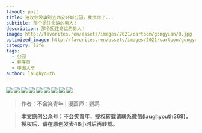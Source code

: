 ```yaml
---
layout: post
title: 建议你没事别去西安环城公园，我恍惚了...
subtitle: 那个扼住命运的男人！
description: 那个扼住命运的男人！
image: http://favorites.ren/assets/images/2021/cartoon/gongyuan/0.jpg
optimized_image: http://favorites.ren/assets/images/2021/cartoon/gongyuan/0.jpg
category: life
tags:
  - 公园
  - 程序员
  - 中国大爷
author: laughyouth
---
```


![](http://favorites.ren/assets/images/2021/cartoon/gongyuan/640.jpg)
![](http://favorites.ren/assets/images/2021/cartoon/gongyuan/640-1.jpg)
![](http://favorites.ren/assets/images/2021/cartoon/gongyuan/640-2.jpg)
![](http://favorites.ren/assets/images/2021/cartoon/gongyuan/640-3.jpg)
![](http://favorites.ren/assets/images/2021/cartoon/gongyuan/640-4.jpg)
![](http://favorites.ren/assets/images/2021/cartoon/gongyuan/640-5.jpg)
![](http://favorites.ren/assets/images/2021/cartoon/gongyuan/640-6.jpg)
![](http://favorites.ren/assets/images/2021/cartoon/gongyuan/640-7.jpg)
![](http://favorites.ren/assets/images/2021/cartoon/gongyuan/640-8.gif)

>作者：不会笑青年 | 漫画师：鹦鹉

>**本文原创公众号：不会笑青年，授权转载请联系微信(laughyouth369)，授权后，请在原创发表48小时后再转载。**
